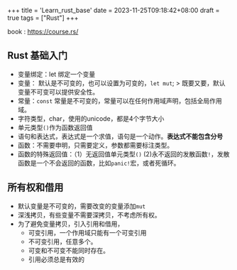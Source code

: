 +++
title = 'Learn_rust_base'
date = 2023-11-25T09:18:42+08:00
draft = true
tags = ["Rust"]
+++

book : https://course.rs/

## Rust 基础入门

- 变量绑定：let 绑定一个变量
- 变量： 默认是不可变的，也可以设置为可变的，`let mut`; > 既要又要，默认变量不可变可以提供安全性。
- 常量：`const` 常量是不可变的，常量可以在任何作用域声明，包括全局作用域。
- 字符类型，char，使用的unicode，都是4个字节大小
- 单元类型`()`作为函数返回值
- 语句和表达式，表达式是一个求值，语句是一个动作。**表达式不能包含分号**
- 函数：不需要申明，只需要定义，参数都需要标注类型。
- 函数的特殊返回值：（1）无返回值单元类型`()`  (2)永不返回的发散函数`!`，发散函数是一个不会返回的函数，比如`panic!`宏，或者死循环。

## 所有权和借用
- 默认变量是不可变的，需要改变的变量添加`mut`
- 深浅拷贝，有些变量不需要深拷贝，不考虑所有权。
- 为了避免变量拷贝，引入引用和借用，
  - 可变引用，一个作用域只能有一个可变引用
  - 不可变引用，任意多个。
  - 可变和不可变不能同时存在。
  - 引用必须总是有效的